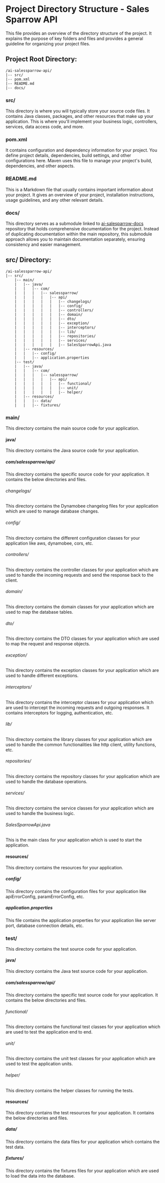 # Project Directory Structure - Sales Sparrow API

This file provides an overview of the directory structure of the project. It explains the purpose of key folders and files and provides a general guideline for organizing your project files.

## Project Root Directory:

```
/ai-salessparrow-api/
|-- src/
|-- pom.xml
|-- README.md
|-- docs/
```

### src/

This directory is where you will typically store your source code files. It contains Java classes, packages, and other resources that make up your application. This is where you'll implement your business logic, controllers, services, data access code, and more.

### pom.xml

It contains configuration and dependency information for your project. You define project details, dependencies, build settings, and other configurations here. Maven uses this file to manage your project's build, dependencies, and other aspects.

### README.md

This is a Markdown file that usually contains important information about your project. It gives an overview of your project, installation instructions, usage guidelines, and any other relevant details.


### docs/

This directory serves as a submodule linked to [ai-salesparrow-docs](https://github.com/TrueSparrowSystems/AI-SalesSparrow-docs) repository that holds comprehensive documentation for the project. Instead of duplicating documentation within the main repository, this submodule approach allows you to maintain documentation separately, ensuring consistency and easier management.

## src/ Directory:

```
/ai-salessparrow-api/
|-- src/
    |-- main/
    |   |-- java/
    |   |   |-- com/
    |   |   |   |-- salessparrow/
    |   |   |   |   |-- api/
    |   |   |   |   |   |-- changelogs/
    |   |   |   |   |   |-- config/
    |   |   |   |   |   |-- controllers/
    |   |   |   |   |   |-- domain/
    |   |   |   |   |   |-- dto/
    |   |   |   |   |   |-- exception/
    |   |   |   |   |   |-- interceptors/
    |   |   |   |   |   |-- lib/
    |   |   |   |   |   |-- repositories/
    |   |   |   |   |   |-- services/
    |   |   |   |   |   |-- SalesSparrowApi.java
    |   |-- resources/
    |   |   |-- config/ 
    |   |   |-- application.properties
    |-- test/
    |   |-- java/
    |   |   |-- com/
    |   |   |   |-- salessparrow/
    |   |   |   |   |-- api/
    |   |   |   |   |   |-- functional/
    |   |   |   |   |   |-- unit/
    |   |   |   |   |   |-- helper/
    |   |-- resources/
    |   |   |-- data/
    |   |   |-- fixtures/
```

### main/

This directory contains the main source code for your application. 

#### java/

This directory contains the Java source code for your application.

##### com/salessparrow/api/

This directory contains the specific source code for your application. It contains the below directories and files.

###### changelogs/

This directory contains the Dynamobee changelog files for your application which are used to manage database changes.

###### config/

This directory contains the different configuration classes for your application like aws, dynamobee, cors, etc. 

###### controllers/

This directory contains the controller classes for your application which are used to handle the incoming requests and send the response back to the client.

###### domain/

This directory contains the domain classes for your application which are used to map the database tables.

###### dto/

This directory contains the DTO classes for your application which are used to map the request and response objects.

###### exception/

This directory contains the exception classes for your application which are used to handle different exceptions.

###### interceptors/

This directory contains the interceptor classes for your application which are used to intercept the incoming requests and outgoing responses. It contains interceptors for logging, authentication, etc.

###### lib/

This directory contains the library classes for your application which are used to handle the common functionalities like http client, utility functions, etc.

###### repositories/

This directory contains the repository classes for your application which are used to handle the database operations.

###### services/

This directory contains the service classes for your application which are used to handle the business logic.

###### SalesSparrowApi.java

This is the main class for your application which is  used to start the application.

#### resources/

This directory contains the resources for your application.

##### config/

This directory contains the configuration files for your application like apiErrorConfig, paramErrorConfig, etc.

##### application.properties

This file contains the application properties for your application like server port, database connection details, etc.

### test/

This directory contains the test source code for your application.

#### java/

This directory contains the Java test source code for your application.

##### com/salessparrow/api/

This directory contains the specific test source code for your application. It contains the below directories and files.


###### functional/

This directory contains the functional test classes for your application which are used to test the application end to end.

###### unit/

This directory contains the unit test classes for your application which are used to test the application units.

###### helper/

This directory contains the helper classes for running the tests.

#### resources/

This directory contains the test resources for your application. It contains the below directories and files.

##### data/

This directory contains the data files for your application which contains the test data.

##### fixtures/

This directory contains the fixtures files for your application which are used to load the data into the database.

